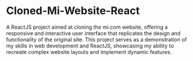 # Cloned-Mi-Website-React
A ReactJS project aimed at cloning the mi.com website, offering a responsive and interactive user interface that replicates the design and functionality of the original site. This project serves as a demonstration of my skills in web development and ReactJS, showcasing my ability to recreate complex website layouts and implement dynamic features.
